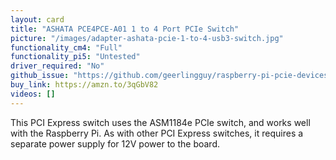 ```yaml
---
layout: card
title: "ASHATA PCE4PCE-A01 1 to 4 Port PCIe Switch"
picture: "/images/adapter-ashata-pcie-1-to-4-usb3-switch.jpg"
functionality_cm4: "Full"
functionality_pi5: "Untested"
driver_required: "No"
github_issue: "https://github.com/geerlingguy/raspberry-pi-pcie-devices/issues/104"
buy_link: https://amzn.to/3qGbV82
videos: []
---
```

This PCI Express switch uses the ASM1184e PCIe switch, and works well with the Raspberry Pi. As with other PCI Express switches, it requires a separate power supply for 12V power to the board.
